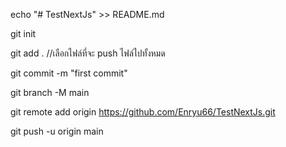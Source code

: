echo "# TestNextJs" >> README.md

git init

git add . //เลือกไฟล์ที่จะ push ไฟล์ไปทั้งหมด

git commit -m "first commit"

git branch -M main

git remote add origin https://github.com/Enryu66/TestNextJs.git

git push -u origin main
